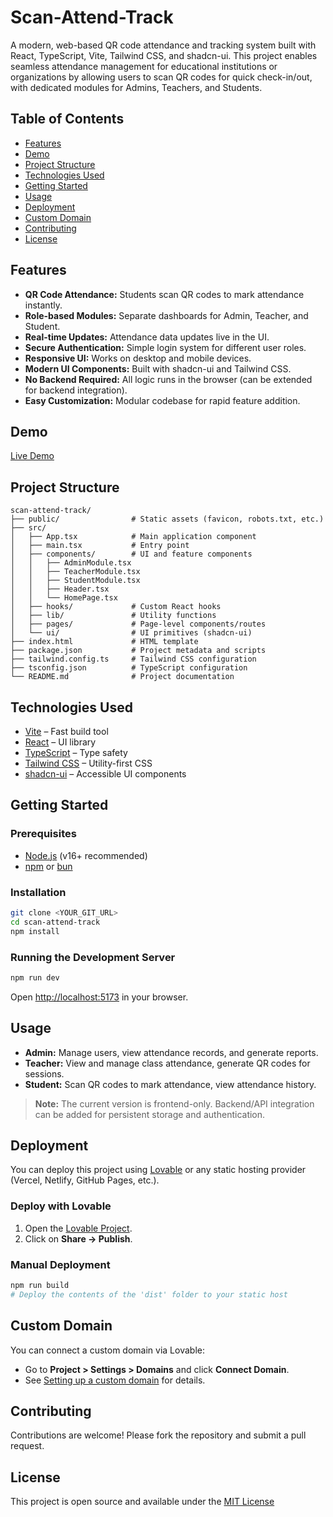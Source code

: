 # Scan-Attend-Track

A modern, web-based QR code attendance and tracking system built with React, TypeScript, Vite, Tailwind CSS, and shadcn-ui. This project enables seamless attendance management for educational institutions or organizations by allowing users to scan QR codes for quick check-in/out, with dedicated modules for Admins, Teachers, and Students.

## Table of Contents

- [Features](#features)
- [Demo](#demo)
- [Project Structure](#project-structure)
- [Technologies Used](#technologies-used)
- [Getting Started](#getting-started)
- [Usage](#usage)
- [Deployment](#deployment)
- [Custom Domain](#custom-domain)
- [Contributing](#contributing)
- [License](#license)

## Features

- **QR Code Attendance:** Students scan QR codes to mark attendance instantly.
- **Role-based Modules:** Separate dashboards for Admin, Teacher, and Student.
- **Real-time Updates:** Attendance data updates live in the UI.
- **Secure Authentication:** Simple login system for different user roles.
- **Responsive UI:** Works on desktop and mobile devices.
- **Modern UI Components:** Built with shadcn-ui and Tailwind CSS.
- **No Backend Required:** All logic runs in the browser (can be extended for backend integration).
- **Easy Customization:** Modular codebase for rapid feature addition.

## Demo

[Live Demo](https://scan-attend-track.vercel.app/)

## Project Structure

```
scan-attend-track/
├── public/                # Static assets (favicon, robots.txt, etc.)
├── src/
│   ├── App.tsx            # Main application component
│   ├── main.tsx           # Entry point
│   ├── components/        # UI and feature components
│   │   ├── AdminModule.tsx
│   │   ├── TeacherModule.tsx
│   │   ├── StudentModule.tsx
│   │   ├── Header.tsx
│   │   └── HomePage.tsx
│   ├── hooks/             # Custom React hooks
│   ├── lib/               # Utility functions
│   ├── pages/             # Page-level components/routes
│   └── ui/                # UI primitives (shadcn-ui)
├── index.html             # HTML template
├── package.json           # Project metadata and scripts
├── tailwind.config.ts     # Tailwind CSS configuration
├── tsconfig.json          # TypeScript configuration
└── README.md              # Project documentation
```

## Technologies Used

- [Vite](https://vitejs.dev/) – Fast build tool
- [React](https://react.dev/) – UI library
- [TypeScript](https://www.typescriptlang.org/) – Type safety
- [Tailwind CSS](https://tailwindcss.com/) – Utility-first CSS
- [shadcn-ui](https://ui.shadcn.com/) – Accessible UI components

## Getting Started

### Prerequisites

- [Node.js](https://nodejs.org/) (v16+ recommended)
- [npm](https://www.npmjs.com/) or [bun](https://bun.sh/)

### Installation

```sh
git clone <YOUR_GIT_URL>
cd scan-attend-track
npm install
```

### Running the Development Server

```sh
npm run dev
```

Open [http://localhost:5173](http://localhost:5173) in your browser.

## Usage

- **Admin:** Manage users, view attendance records, and generate reports.
- **Teacher:** View and manage class attendance, generate QR codes for sessions.
- **Student:** Scan QR codes to mark attendance, view attendance history.

> **Note:** The current version is frontend-only. Backend/API integration can be added for persistent storage and authentication.

## Deployment

You can deploy this project using [Lovable](https://lovable.dev/projects/ff8cd20f-7afd-4482-a6a0-ac5d9f334148) or any static hosting provider (Vercel, Netlify, GitHub Pages, etc.).

### Deploy with Lovable

1. Open the [Lovable Project](https://lovable.dev/projects/ff8cd20f-7afd-4482-a6a0-ac5d9f334148).
2. Click on **Share → Publish**.

### Manual Deployment

```sh
npm run build
# Deploy the contents of the 'dist' folder to your static host
```

## Custom Domain

You can connect a custom domain via Lovable:

- Go to **Project > Settings > Domains** and click **Connect Domain**.
- See [Setting up a custom domain](https://docs.lovable.dev/tips-tricks/custom-domain#step-by-step-guide) for details.

## Contributing

Contributions are welcome! Please fork the repository and submit a pull request.

## License

This project is open source and available under the [MIT License](LICENSE)
